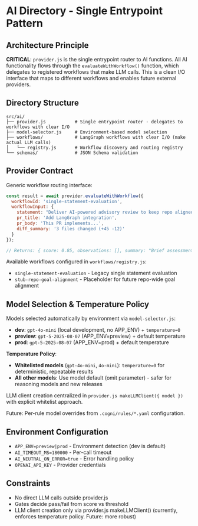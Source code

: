 # AI Directory - Single Entrypoint Pattern

## Architecture Principle
**CRITICAL**: `provider.js` is the single entrypoint router to AI functions. All AI functionality flows through the `evaluateWithWorkflow()` function, which delegates to registered workflows that make LLM calls. This is a clean I/O interface that maps to different workflows and enables future external providers.

## Directory Structure
```
src/ai/
├── provider.js           # Single entrypoint router - delegates to workflows with clear I/O
├── model-selector.js     # Environment-based model selection
├── workflows/            # LangGraph workflows with clear I/O (make actual LLM calls)
│   └── registry.js       # Workflow discovery and routing registry
└── schemas/              # JSON Schema validation
```

## Provider Contract
Generic workflow routing interface:
```javascript
const result = await provider.evaluateWithWorkflow({
  workflowId: 'single-statement-evaluation',
  workflowInput: {
    statement: "Deliver AI-powered advisory review to keep repo aligned",
    pr_title: 'Add LangGraph integration',
    pr_body: 'This PR implements...', 
    diff_summary: '3 files changed (+45 -12)'
  }
});

// Returns: { score: 0.85, observations: [], summary: "Brief assessment", provenance: {} }
```

Available workflows configured in `workflows/registry.js`:
- `single-statement-evaluation` - Legacy single statement evaluation
- `stub-repo-goal-alignment` - Placeholder for future repo-wide goal alignment

## Model Selection & Temperature Policy
Models selected automatically by environment via `model-selector.js`:
- **dev**: `gpt-4o-mini` (local development, no APP_ENV) + `temperature=0`
- **preview**: `gpt-5-2025-08-07` (APP_ENV=preview) + default temperature
- **prod**: `gpt-5-2025-08-07` (APP_ENV=prod) + default temperature

**Temperature Policy**: 
- **Whitelisted models** (`gpt-4o-mini`, `4o-mini`): `temperature=0` for deterministic, repeatable results
- **All other models**: Use model default (omit parameter) - safer for reasoning models and new releases

LLM client creation centralized in `provider.js makeLLMClient({ model })` with explicit whitelist approach.

Future: Per-rule model overrides from `.cogni/rules/*.yaml` configuration.

## Environment Configuration
- `APP_ENV=preview|prod` - Environment detection (dev is default)
- `AI_TIMEOUT_MS=180000` - Per-call timeout
- `AI_NEUTRAL_ON_ERROR=true` - Error handling policy
- `OPENAI_API_KEY` - Provider credentials

## Constraints
- No direct LLM calls outside provider.js
- Gates decide pass/fail from score vs threshold
- LLM client creation only via provider.js makeLLMClient() (currently, enforces temperature policy. Future: more robust)